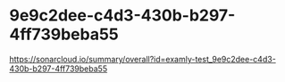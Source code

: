 # 9e9c2dee-c4d3-430b-b297-4ff739beba55
https://sonarcloud.io/summary/overall?id=examly-test_9e9c2dee-c4d3-430b-b297-4ff739beba55
